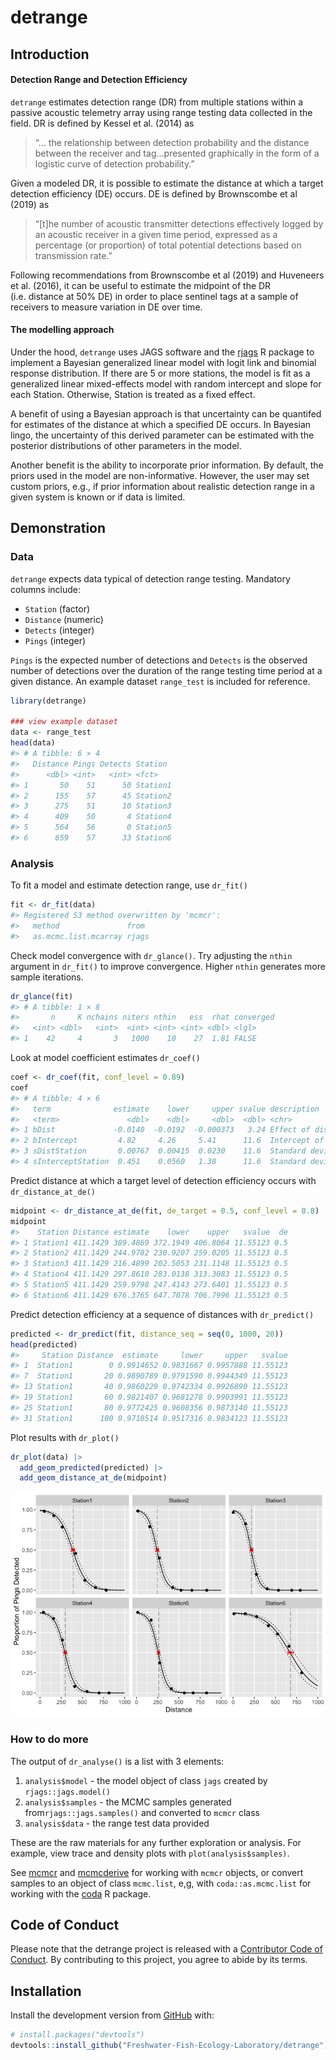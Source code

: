
<!-- README.md is generated from README.Rmd. Please edit that file -->

# detrange

## Introduction

#### Detection Range and Detection Efficiency

`detrange` estimates detection range (DR) from multiple stations within
a passive acoustic telemetry array using range testing data collected in
the field. DR is defined by Kessel et al. (2014) as

> “… the relationship between detection probability and the distance
> between the receiver and tag…presented graphically in the form of a
> logistic curve of detection probability.”

Given a modeled DR, it is possible to estimate the distance at which a
target detection efficiency (DE) occurs. DE is defined by Brownscombe et
al (2019) as

> “\[t\]he number of acoustic transmitter detections effectively logged
> by an acoustic receiver in a given time period, expressed as a
> percentage (or proportion) of total potential detections based on
> transmission rate.”

Following recommendations from Brownscombe et al (2019) and Huveneers et
al. (2016), it can be useful to estimate the midpoint of the DR
(i.e. distance at 50% DE) in order to place sentinel tags at a sample of
receivers to measure variation in DE over time.

#### The modelling approach

Under the hood, `detrange` uses JAGS software and the
[rjags](https://cran.r-project.org/web/packages/rjags/rjags.pdf) R
package to implement a Bayesian generalized linear model with logit link
and binomial response distribution. If there are 5 or more stations, the
model is fit as a generalized linear mixed-effects model with random
intercept and slope for each Station. Otherwise, Station is treated as a
fixed effect.

A benefit of using a Bayesian approach is that uncertainty can be
quantifed for estimates of the distance at which a specified DE occurs.
In Bayesian lingo, the uncertainty of this derived parameter can be
estimated with the posterior distributions of other parameters in the
model.

Another benefit is the ability to incorporate prior information. By
default, the priors used in the model are non-informative. However, the
user may set custom priors, e.g., if prior information about realistic
detection range in a given system is known or if data is limited.

## Demonstration

### Data

`detrange` expects data typical of detection range testing. Mandatory
columns include:

-   `Station` (factor)  
-   `Distance` (numeric)  
-   `Detects` (integer)  
-   `Pings` (integer)

`Pings` is the expected number of detections and `Detects` is the
observed number of detections over the duration of the range testing
time period at a given distance. An example dataset `range_test` is
included for reference.

``` r
library(detrange)

### view example dataset
data <- range_test
head(data)
#> # A tibble: 6 × 4
#>   Distance Pings Detects Station 
#>      <dbl> <int>   <int> <fct>   
#> 1       50    51      50 Station1
#> 2      155    57      45 Station2
#> 3      275    51      10 Station3
#> 4      409    50       4 Station4
#> 5      564    56       0 Station5
#> 6      659    57      33 Station6
```

### Analysis

To fit a model and estimate detection range, use `dr_fit()`

``` r
fit <- dr_fit(data)
#> Registered S3 method overwritten by 'mcmcr':
#>   method               from 
#>   as.mcmc.list.mcarray rjags
```

Check model convergence with `dr_glance()`. Try adjusting the `nthin`
argument in `dr_fit()` to improve convergence. Higher `nthin` generates
more sample iterations.

``` r
dr_glance(fit)
#> # A tibble: 1 × 8
#>       n     K nchains niters nthin   ess  rhat converged
#>   <int> <dbl>   <int>  <int> <int> <int> <dbl> <lgl>    
#> 1    42     4       3   1000    10    27  1.81 FALSE
```

Look at model coefficient estimates `dr_coef()`

``` r
coef <- dr_coef(fit, conf_level = 0.89)
coef
#> # A tibble: 4 × 6
#>   term              estimate    lower     upper svalue description              
#>   <term>               <dbl>    <dbl>     <dbl>  <dbl> <chr>                    
#> 1 bDist             -0.0140  -0.0192  -0.000373   3.24 Effect of distance on lo…
#> 2 bIntercept         4.82     4.26     5.41      11.6  Intercept of logit(`eDet…
#> 3 sDistStation       0.00767  0.00415  0.0230    11.6  Standard deviation of `b…
#> 4 sInterceptStation  0.451    0.0560   1.38      11.6  Standard deviation of `b…
```

Predict distance at which a target level of detection efficiency occurs
with `dr_distance_at_de()`

``` r
midpoint <- dr_distance_at_de(fit, de_target = 0.5, conf_level = 0.8)
midpoint
#>    Station Distance estimate    lower    upper   svalue  de
#> 1 Station1 411.1429 389.4869 372.1949 406.8064 11.55123 0.5
#> 2 Station2 411.1429 244.9782 230.9207 259.0205 11.55123 0.5
#> 3 Station3 411.1429 216.4899 202.5053 231.1148 11.55123 0.5
#> 4 Station4 411.1429 297.8610 283.0138 313.3083 11.55123 0.5
#> 5 Station5 411.1429 259.9798 247.4143 273.6401 11.55123 0.5
#> 6 Station6 411.1429 676.3765 647.7078 706.7996 11.55123 0.5
```

Predict detection efficiency at a sequence of distances with
`dr_predict()`

``` r
predicted <- dr_predict(fit, distance_seq = seq(0, 1000, 20)) 
head(predicted)
#>     Station Distance  estimate     lower     upper   svalue
#> 1  Station1        0 0.9914652 0.9831667 0.9957888 11.55123
#> 7  Station1       20 0.9890789 0.9791590 0.9944349 11.55123
#> 13 Station1       40 0.9860229 0.9742334 0.9926890 11.55123
#> 19 Station1       60 0.9821407 0.9681278 0.9903991 11.55123
#> 25 Station1       80 0.9772425 0.9608356 0.9873140 11.55123
#> 31 Station1      100 0.9710514 0.9517316 0.9834123 11.55123
```

Plot results with `dr_plot()`

``` r
dr_plot(data) |>
  add_geom_predicted(predicted) |>
  add_geom_distance_at_de(midpoint)
```

![](man/figures/README-unnamed-chunk-7-1.png)<!-- -->

### How to do more

The output of `dr_analyse()` is a list with 3 elements:  
1. `analysis$model` - the model object of class `jags` created by
`rjags::jags.model()`  
1. `analysis$samples` - the MCMC samples generated
from`rjags::jags.samples()` and converted to `mcmcr` class  
1. `analysis$data` - the range test data provided

These are the raw materials for any further exploration or analysis. For
example, view trace and density plots with `plot(analysis$samples)`.

See [mcmcr](https://github.com/poissonconsulting/mcmcr) and
[mcmcderive](https://github.com/poissonconsulting/mcmcderive) for
working with `mcmcr` objects, or convert samples to an object of class
`mcmc.list`, e,g, with `coda::as.mcmc.list` for working with the
[coda](https://github.com/cran/coda) R package.

## Code of Conduct

Please note that the detrange project is released with a [Contributor
Code of
Conduct](https://contributor-covenant.org/version/2/0/CODE_OF_CONDUCT.html).
By contributing to this project, you agree to abide by its terms.

## Installation

Install the development version from [GitHub](https://github.com/) with:

``` r
# install.packages("devtools")
devtools::install_github("Freshwater-Fish-Ecology-Laboratory/detrange")
```
